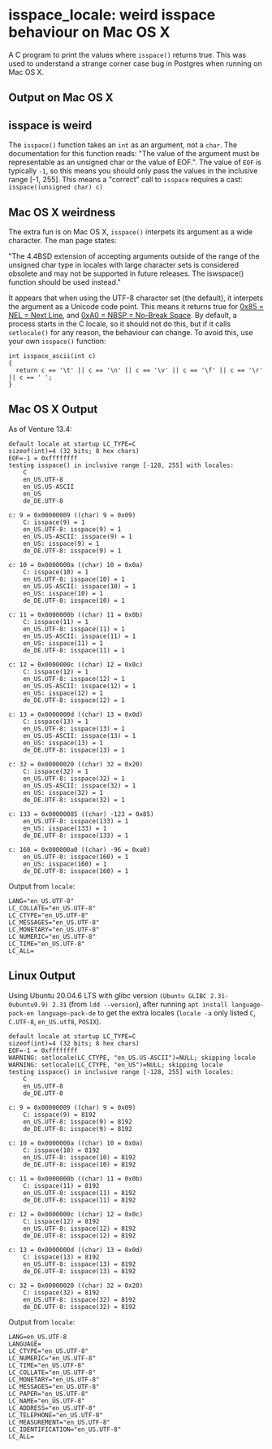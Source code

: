 # isspace_locale: weird isspace behaviour on Mac OS X

A C program to print the values where `isspace()` returns true. This was used to understand a strange corner case bug in Postgres when running on Mac OS X.

## Output on Mac OS X

## isspace is weird

The `isspace()` function takes an `int` as an argument, not a `char`. The documentation for this function reads: "The value of the argument must be representable as an unsigned char or the value of EOF.". The value of `EOF` is typically `-1`, so this means you should only pass the values in the inclusive range [-1, 255]. This means a "correct" call to `isspace` requires a cast: `isspace((unsigned char) c)`

## Mac OS X weirdness

The extra fun is on Mac OS X, `isspace()` interpets its argument as a wide character. The man page states:

"The 4.4BSD extension of accepting arguments outside of the range of the unsigned char type in locales with large character sets is considered obsolete and may not be supported in future releases.  The iswspace() function should be used instead."

It appears that when using the UTF-8 character set (the default), it interpets the argument as a Unicode code point. This means it returns true for [0x85 = NEL = Next Line](https://codepoints.net/U+0085), and [0xA0 = NBSP = No-Break Space](https://codepoints.net/U+00A0). By default, a process starts in the C locale, so it should not do this, but if it calls `setlocale()` for any reason, the behaviour can change. To avoid this, use your own `isspace()` function:

```
int isspace_ascii(int c)
{
  return c == '\t' || c == '\n' || c == '\v' || c == '\f' || c == '\r' || c == ' ';
}
```

## Mac OS X Output

As of Venture 13.4:

```
default locale at startup LC_TYPE=C
sizeof(int)=4 (32 bits; 8 hex chars)
EOF=-1 = 0xffffffff
testing isspace() in inclusive range [-128, 255] with locales:
    C
    en_US.UTF-8
    en_US.US-ASCII
    en_US
    de_DE.UTF-8

c: 9 = 0x00000009 ((char) 9 = 0x09)
    C: isspace(9) = 1
    en_US.UTF-8: isspace(9) = 1
    en_US.US-ASCII: isspace(9) = 1
    en_US: isspace(9) = 1
    de_DE.UTF-8: isspace(9) = 1

c: 10 = 0x0000000a ((char) 10 = 0x0a)
    C: isspace(10) = 1
    en_US.UTF-8: isspace(10) = 1
    en_US.US-ASCII: isspace(10) = 1
    en_US: isspace(10) = 1
    de_DE.UTF-8: isspace(10) = 1

c: 11 = 0x0000000b ((char) 11 = 0x0b)
    C: isspace(11) = 1
    en_US.UTF-8: isspace(11) = 1
    en_US.US-ASCII: isspace(11) = 1
    en_US: isspace(11) = 1
    de_DE.UTF-8: isspace(11) = 1

c: 12 = 0x0000000c ((char) 12 = 0x0c)
    C: isspace(12) = 1
    en_US.UTF-8: isspace(12) = 1
    en_US.US-ASCII: isspace(12) = 1
    en_US: isspace(12) = 1
    de_DE.UTF-8: isspace(12) = 1

c: 13 = 0x0000000d ((char) 13 = 0x0d)
    C: isspace(13) = 1
    en_US.UTF-8: isspace(13) = 1
    en_US.US-ASCII: isspace(13) = 1
    en_US: isspace(13) = 1
    de_DE.UTF-8: isspace(13) = 1

c: 32 = 0x00000020 ((char) 32 = 0x20)
    C: isspace(32) = 1
    en_US.UTF-8: isspace(32) = 1
    en_US.US-ASCII: isspace(32) = 1
    en_US: isspace(32) = 1
    de_DE.UTF-8: isspace(32) = 1

c: 133 = 0x00000085 ((char) -123 = 0x85)
    en_US.UTF-8: isspace(133) = 1
    en_US: isspace(133) = 1
    de_DE.UTF-8: isspace(133) = 1

c: 160 = 0x000000a0 ((char) -96 = 0xa0)
    en_US.UTF-8: isspace(160) = 1
    en_US: isspace(160) = 1
    de_DE.UTF-8: isspace(160) = 1
```

Output from `locale`:

```
LANG="en_US.UTF-8"
LC_COLLATE="en_US.UTF-8"
LC_CTYPE="en_US.UTF-8"
LC_MESSAGES="en_US.UTF-8"
LC_MONETARY="en_US.UTF-8"
LC_NUMERIC="en_US.UTF-8"
LC_TIME="en_US.UTF-8"
LC_ALL=
```

## Linux Output

Using Ubuntu 20.04.6 LTS with glibc version `(Ubuntu GLIBC 2.31-0ubuntu9.9) 2.31` (from `ldd --version`), after running `apt install language-pack-en language-pack-de` to get the extra locales (`locale -a` only listed `C`, `C.UTF-8`, `en_US.utf8`, `POSIX`).

```
default locale at startup LC_TYPE=C
sizeof(int)=4 (32 bits; 8 hex chars)
EOF=-1 = 0xffffffff
WARNING: setlocale(LC_CTYPE, "en_US.US-ASCII")=NULL; skipping locale
WARNING: setlocale(LC_CTYPE, "en_US")=NULL; skipping locale
testing isspace() in inclusive range [-128, 255] with locales:
    C
    en_US.UTF-8
    de_DE.UTF-8

c: 9 = 0x00000009 ((char) 9 = 0x09)
    C: isspace(9) = 8192
    en_US.UTF-8: isspace(9) = 8192
    de_DE.UTF-8: isspace(9) = 8192

c: 10 = 0x0000000a ((char) 10 = 0x0a)
    C: isspace(10) = 8192
    en_US.UTF-8: isspace(10) = 8192
    de_DE.UTF-8: isspace(10) = 8192

c: 11 = 0x0000000b ((char) 11 = 0x0b)
    C: isspace(11) = 8192
    en_US.UTF-8: isspace(11) = 8192
    de_DE.UTF-8: isspace(11) = 8192

c: 12 = 0x0000000c ((char) 12 = 0x0c)
    C: isspace(12) = 8192
    en_US.UTF-8: isspace(12) = 8192
    de_DE.UTF-8: isspace(12) = 8192

c: 13 = 0x0000000d ((char) 13 = 0x0d)
    C: isspace(13) = 8192
    en_US.UTF-8: isspace(13) = 8192
    de_DE.UTF-8: isspace(13) = 8192

c: 32 = 0x00000020 ((char) 32 = 0x20)
    C: isspace(32) = 8192
    en_US.UTF-8: isspace(32) = 8192
    de_DE.UTF-8: isspace(32) = 8192
```

Output from `locale`:

```
LANG=en_US.UTF-8
LANGUAGE=
LC_CTYPE="en_US.UTF-8"
LC_NUMERIC="en_US.UTF-8"
LC_TIME="en_US.UTF-8"
LC_COLLATE="en_US.UTF-8"
LC_MONETARY="en_US.UTF-8"
LC_MESSAGES="en_US.UTF-8"
LC_PAPER="en_US.UTF-8"
LC_NAME="en_US.UTF-8"
LC_ADDRESS="en_US.UTF-8"
LC_TELEPHONE="en_US.UTF-8"
LC_MEASUREMENT="en_US.UTF-8"
LC_IDENTIFICATION="en_US.UTF-8"
LC_ALL=
```